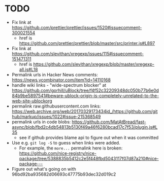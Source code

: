 TODO
====

* Fix link at https://github.com/prettier/prettier/issues/1520#issuecomment-300021554
  * href is https://github.com/prettier/prettier/blob/master/src/printer.js#L897
* Fix link at https://github.com/slevithan/xregexp/issues/115#issuecomment-151471311
  * href is https://github.com/slevithan/xregexp/blob/master/xregexp-all.js#L18
* Permalink urls in Hacker News comments: https://news.ycombinator.com/item?id=14110168
* handle wiki links - "wide-spectrum blocker" at https://github.com/gorhill/uBlock/tree/f4f52c32209348dc050b77b6e0d84b9be5897541#beware-ublock-origin-is-completely-unrelated-to-the-web-site-ublockorg
* permalink raw.githubusercontent.com links: https://web.archive.org/web/20170329173434id_/https://github.com/github/markup/issues/1022#issue-215368549
* permalink urls in code blobs: https://github.com/MatAtBread/fast-async/blob/fbd2c4db54813b5130f49a46f6280bcad17c7f53/plugin.js#L35
  * see if github provides blame api to figure out when it was committed
* Use e.g. `git log -S` to guess when links were added.
  * For example, the `more...` permalink here is broken: https://github.com/nice-registry/nice-package/tree/5388835b5412c2e5f448fbd5043117f07d87a210#nice-package---
* Figure out what's going on with 96bd92ba935682d06693c47775b93dec32d019c2
